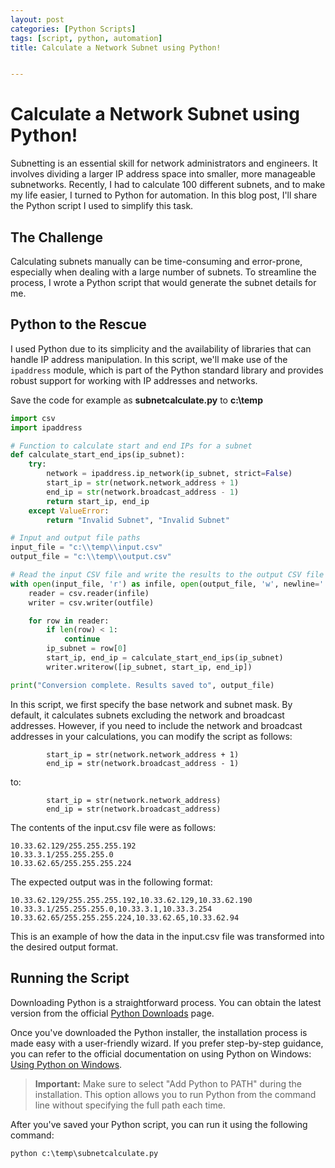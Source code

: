 ```yaml
---
layout: post
categories: [Python Scripts]
tags: [script, python, automation]
title: Calculate a Network Subnet using Python!


---
```


# Calculate a Network Subnet using Python!

Subnetting is an essential skill for network administrators and engineers. It involves dividing a larger IP address space into smaller, more manageable subnetworks. Recently, I had to calculate 100 different subnets, and to make my life easier, I turned to Python for automation. In this blog post, I'll share the Python script I used to simplify this task.

## The Challenge

Calculating subnets manually can be time-consuming and error-prone, especially when dealing with a large number of subnets. To streamline the process, I wrote a Python script that would generate the subnet details for me.

## Python to the Rescue

I used Python due to its simplicity and the availability of libraries that can handle IP address manipulation. In this script, we'll make use of the `ipaddress` module, which is part of the Python standard library and provides robust support for working with IP addresses and networks.

Save the code for example as **subnetcalculate.py** to **c:\temp**

```python
import csv
import ipaddress

# Function to calculate start and end IPs for a subnet
def calculate_start_end_ips(ip_subnet):
    try:
        network = ipaddress.ip_network(ip_subnet, strict=False)
        start_ip = str(network.network_address + 1)
        end_ip = str(network.broadcast_address - 1)
        return start_ip, end_ip
    except ValueError:
        return "Invalid Subnet", "Invalid Subnet"

# Input and output file paths
input_file = "c:\\temp\\input.csv"
output_file = "c:\\temp\\output.csv"

# Read the input CSV file and write the results to the output CSV file
with open(input_file, 'r') as infile, open(output_file, 'w', newline='') as outfile:
    reader = csv.reader(infile)
    writer = csv.writer(outfile)

    for row in reader:
        if len(row) < 1:
            continue
        ip_subnet = row[0]
        start_ip, end_ip = calculate_start_end_ips(ip_subnet)
        writer.writerow([ip_subnet, start_ip, end_ip])

print("Conversion complete. Results saved to", output_file)

```

In this script, we first specify the base network and subnet mask. By default, it calculates subnets excluding the network and broadcast addresses. However, if you need to include the network and broadcast addresses in your calculations, you can modify the script as follows:

```
        start_ip = str(network.network_address + 1)
        end_ip = str(network.broadcast_address - 1)
```
to:

```
        start_ip = str(network.network_address)
        end_ip = str(network.broadcast_address)
```

The contents of the input.csv file were as follows:

```
10.33.62.129/255.255.255.192
10.33.3.1/255.255.255.0
10.33.62.65/255.255.255.224
```

The expected output was in the following format:

```
10.33.62.129/255.255.255.192,10.33.62.129,10.33.62.190
10.33.3.1/255.255.255.0,10.33.3.1,10.33.3.254
10.33.62.65/255.255.255.224,10.33.62.65,10.33.62.94
```

This is an example of how the data in the input.csv file was transformed into the desired output format.


## Running the Script

Downloading Python is a straightforward process. You can obtain the latest version from the official [Python Downloads](https://www.python.org/downloads/) page.

Once you've downloaded the Python installer, the installation process is made easy with a user-friendly wizard. If you prefer step-by-step guidance, you can refer to the official documentation on using Python on Windows: [Using Python on Windows](https://docs.python.org/3/using/windows.html).

> **Important:** Make sure to select "Add Python to PATH" during the installation. This option allows you to run Python from the command line without specifying the full path each time.

After you've saved your Python script, you can run it using the following command:

```
python c:\temp\subnetcalculate.py
```
